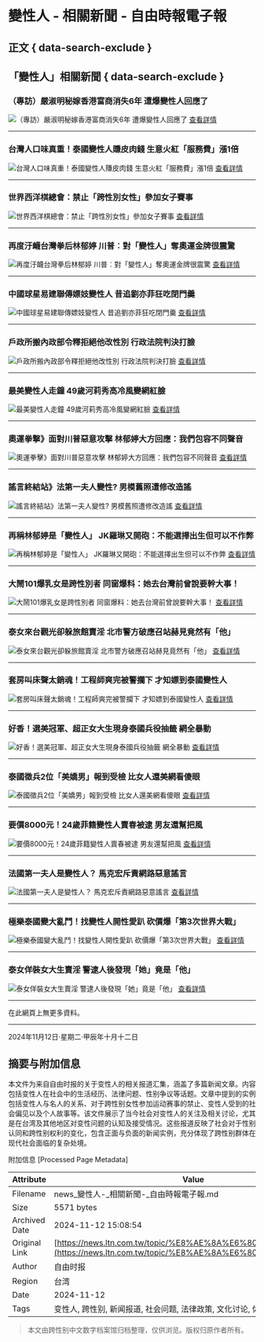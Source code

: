 # 變性人 - 相關新聞 - 自由時報電子報

## 正文 { data-search-exclude }


## 「變性人」相關新聞 { data-search-exclude }

### （專訪）嚴淑明秘嫁香港富商消失6年 遭爆變性人回應了
![（專訪）嚴淑明秘嫁香港富商消失6年 遭爆變性人回應了](assets/images/all/default.jpg)
[查看詳情](https://news.ltn.com.tw/news/entertainment/breakingnews/4443832)

---

### 台灣人口味真重！泰國變性人賺皮肉錢 生意火紅「服務費」漲1倍
![台灣人口味真重！泰國變性人賺皮肉錢 生意火紅「服務費」漲1倍](assets/images/all/default.jpg)
[查看詳情](https://news.ltn.com.tw/news/society/breakingnews/4407057)

---

### 世界西洋棋總會：禁止「跨性別女性」參加女子賽事
![世界西洋棋總會：禁止「跨性別女性」參加女子賽事](assets/images/all/default.jpg)
[查看詳情](https://news.ltn.com.tw/news/world/breakingnews/4400540)

---

### 再度汙衊台灣拳后林郁婷 川普︰對「變性人」奪奧運金牌很震驚
![再度汙衊台灣拳后林郁婷 川普︰對「變性人」奪奧運金牌很震驚](https://img.ltn.com.tw/Upload/news/600/2024/10/22/phplo8G5X.jpg)
[查看詳情](https://news.ltn.com.tw/news/world/breakingnews/4838689)

---

### 中國球星易建聯傳嫖妓變性人 昔追劉亦菲狂吃閉門羹
![中國球星易建聯傳嫖妓變性人 昔追劉亦菲狂吃閉門羹](https://img.ltn.com.tw/Upload/ent/page/800S/2024/10/17/phpRfYKkV.jpg)
[查看詳情](https://news.ltn.com.tw/news/entertainment/breakingnews/4833908)

---

### 戶政所搬內政部令釋拒絕他改性別 行政法院判決打臉
![戶政所搬內政部令釋拒絕他改性別 行政法院判決打臉](https://img.ltn.com.tw/Upload/news/600/2024/10/08/4823495_1.jpg)
[查看詳情](https://news.ltn.com.tw/news/society/breakingnews/4823495)

---

### 最美變性人走鐘 49歲河莉秀高冷風變網紅臉
![最美變性人走鐘 49歲河莉秀高冷風變網紅臉](https://img.ltn.com.tw/Upload/ent/page/800S/2024/10/01/phpc8i3LI.jpg)
[查看詳情](https://news.ltn.com.tw/news/entertainment/breakingnews/4817010)

---

### 奧運拳擊》面對川普惡意攻擊 林郁婷大方回應：我們包容不同聲音
![奧運拳擊》面對川普惡意攻擊 林郁婷大方回應：我們包容不同聲音](https://img.ltn.com.tw/Upload/sports/page/800S/2024/08/18/phpTrm0dh.jpg)
[查看詳情](https://news.ltn.com.tw/news/sports/breakingnews/4772976)

---

### 謠言終結站》法第一夫人變性? 男模舊照遭修改造謠
![謠言終結站》法第一夫人變性? 男模舊照遭修改造謠](https://img.ltn.com.tw/Upload/news/600/2024/08/11/178.jpg)
[查看詳情](https://news.ltn.com.tw/news/world/paper/1661230)

---

### 再稱林郁婷是「變性人」 JK羅琳又開砲：不能選擇出生但可以不作弊
![再稱林郁婷是「變性人」 JK羅琳又開砲：不能選擇出生但可以不作弊](assets/images/all/default.jpg)
[查看詳情](https://news.ltn.com.tw/news/world/breakingnews/4756885)

---

### 大鬧101爆乳女是跨性別者 同窗爆料：她去台灣前曾說要幹大事！
![大鬧101爆乳女是跨性別者 同窗爆料：她去台灣前曾說要幹大事！](assets/images/all/default.jpg)
[查看詳情](https://news.ltn.com.tw/news/life/breakingnews/4725086)

---

### 泰女來台觀光卻躲旅館賣淫 北市警方破應召站赫見竟然有「他」
![泰女來台觀光卻躲旅館賣淫 北市警方破應召站赫見竟然有「他」](assets/images/all/default.jpg)
[查看詳情](https://news.ltn.com.tw/news/society/breakingnews/4709770)

---

### 套房叫床聲太銷魂！工程師爽完被警攔下 才知嫖到泰國變性人
![套房叫床聲太銷魂！工程師爽完被警攔下 才知嫖到泰國變性人](assets/images/all/default.jpg)
[查看詳情](https://news.ltn.com.tw/news/society/breakingnews/4685682)

---

### 好香！選美冠軍、超正女大生現身泰國兵役抽籤 網全暴動
![好香！選美冠軍、超正女大生現身泰國兵役抽籤 網全暴動](assets/images/all/default.jpg)
[查看詳情](https://news.ltn.com.tw/news/world/breakingnews/4633656)

---

### 泰國徵兵2位「美嬌男」報到受檢 比女人還美網看傻眼
![泰國徵兵2位「美嬌男」報到受檢 比女人還美網看傻眼](assets/images/all/default.jpg)
[查看詳情](https://news.ltn.com.tw/news/entertainment/breakingnews/4632273)

---

### 要價8000元！24歲菲籍變性人賣春被逮 男友還幫把風
![要價8000元！24歲菲籍變性人賣春被逮 男友還幫把風](assets/images/all/default.jpg)
[查看詳情](https://news.ltn.com.tw/news/society/breakingnews/4631607)

---

### 法國第一夫人是變性人？ 馬克宏斥責網路惡意謠言
![法國第一夫人是變性人？ 馬克宏斥責網路惡意謠言](assets/images/all/default.jpg)
[查看詳情](https://news.ltn.com.tw/news/world/breakingnews/4603153)

---

### 極樂泰國變大亂鬥！找變性人開性愛趴 砍價爆「第3次世界大戰」
![極樂泰國變大亂鬥！找變性人開性愛趴 砍價爆「第3次世界大戰」](assets/images/all/default.jpg)
[查看詳情](https://news.ltn.com.tw/news/world/breakingnews/4587863)

---

### 泰女佯裝女大生賣淫 警逮人後發現「她」竟是「他」
![泰女佯裝女大生賣淫 警逮人後發現「她」竟是「他」](assets/images/all/default.jpg)
[查看詳情](https://news.ltn.com.tw/news/society/breakingnews/4582692)

---

在此網頁上無更多資料。  

---
  
2024年11月12日‧星期二‧甲辰年十月十二日

## 摘要与附加信息

<!-- tcd_abstract -->
本文件为来自自由时报的关于变性人的相关报道汇集，涵盖了多篇新闻文章。内容包括变性人在社会中的生活经历、法律问题、性别争议等话题。文章中提到的实例包括变性人与名人的关系、对于跨性别女性参加运动赛事的禁止、变性人受到的社会偏见以及个人故事等。该文件展示了当今社会对变性人的关注及相关讨论，尤其是在台湾及其他地区对变性问题的认知及接受情况。这些报道反映了社会对于性别认同和跨性别权利的变化，包含正面与负面的新闻实例，充分体现了跨性别群体在现代社会面临的复杂处境。
<!-- tcd_abstract_end -->

附加信息 [Processed Page Metadata]

| Attribute       | Value                                  |
|-----------------|----------------------------------------|
| Filename        | news_變性人-_相關新聞-_自由時報電子報.md                             |
| Size            | 5571 bytes                           |
| Archived Date   | 2024-11-12 15:08:54                             |
| Original Link   | [https://news.ltn.com.tw/topic/%E8%AE%8A%E6%80%A7%E4%BA%BA](https://news.ltn.com.tw/topic/%E8%AE%8A%E6%80%A7%E4%BA%BA)                       |
| Author          | 自由时报                               |
| Region          | 台湾                               |
| Date            | 2024-11-12                                 |
| Tags            | 变性人, 跨性别, 新闻报道, 社会问题, 法律政策, 文化讨论, 体育争议, 生活故事                                 |
>
> 本文由跨性别中文数字档案馆归档整理，仅供浏览。版权归原作者所有。
>